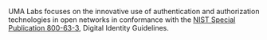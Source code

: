 UMA Labs focuses on the innovative use of authentication and authorization technologies in open networks in conformance with the [NIST Special Publication 800-63-3](https://pages.nist.gov/800-63-3/), Digital Identity Guidelines.
